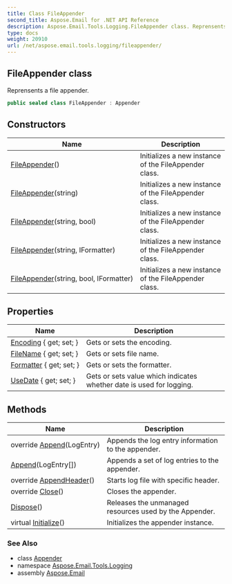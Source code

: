 ```yaml
---
title: Class FileAppender
second_title: Aspose.Email for .NET API Reference
description: Aspose.Email.Tools.Logging.FileAppender class. Reprensents a file appender
type: docs
weight: 20910
url: /net/aspose.email.tools.logging/fileappender/
---
```

## FileAppender class

Reprensents a file appender.

```csharp
public sealed class FileAppender : Appender
```

## Constructors

| Name | Description |
| --- | --- |
| [FileAppender](fileappender/#constructor)() | Initializes a new instance of the FileAppender class. |
| [FileAppender](fileappender/#constructor_1)(string) | Initializes a new instance of the FileAppender class. |
| [FileAppender](fileappender/#constructor_3)(string, bool) | Initializes a new instance of the FileAppender class. |
| [FileAppender](fileappender/#constructor_2)(string, IFormatter) | Initializes a new instance of the FileAppender class. |
| [FileAppender](fileappender/#constructor_4)(string, bool, IFormatter) | Initializes a new instance of the FileAppender class. |

## Properties

| Name | Description |
| --- | --- |
| [Encoding](../../aspose.email.tools.logging/fileappender/encoding/) { get; set; } | Gets or sets the encoding. |
| [FileName](../../aspose.email.tools.logging/fileappender/filename/) { get; set; } | Gets or sets file name. |
| [Formatter](../../aspose.email.tools.logging/appender/formatter/) { get; set; } | Gets or sets the formatter. |
| [UseDate](../../aspose.email.tools.logging/fileappender/usedate/) { get; set; } | Gets or sets value which indicates whether date is used for logging. |

## Methods

| Name | Description |
| --- | --- |
| override [Append](../../aspose.email.tools.logging/fileappender/append/#append)(LogEntry) | Appends the log entry information to the appender. |
| [Append](../../aspose.email.tools.logging/fileappender/append/#append_1)(LogEntry[]) | Appends a set of log entries to the appender. |
| override [AppendHeader](../../aspose.email.tools.logging/fileappender/appendheader/)() | Starts log file with specific header. |
| override [Close](../../aspose.email.tools.logging/fileappender/close/)() | Closes the appender. |
| [Dispose](../../aspose.email.tools.logging/appender/dispose/)() | Releases the unmanaged resources used by the Appender. |
| virtual [Initialize](../../aspose.email.tools.logging/appender/initialize/)() | Initializes the appender instance. |

### See Also

* class [Appender](../appender/)
* namespace [Aspose.Email.Tools.Logging](../../aspose.email.tools.logging/)
* assembly [Aspose.Email](../../)


